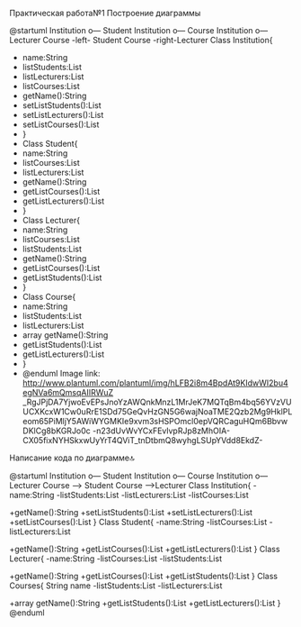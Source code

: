 Практическая работа№1
Построение диаграммы

@startuml
Institution o— Student
Institution o— Course
Institution o— Lecturer
Course -left- Student
Course -right-Lecturer
Class Institution{
* name:String
* listStudents:List
* listLecturers:List
* listCourses:List
* getName():String
* setListStudents():List
* setListLecturers():List
* setListCourses():List
* }
* Class Student{
* name:String
* listCourses:List
* listLecturers:List
* getName():String
* getListCourses():List
* getListLecturers():List
* }
* Class Lecturer{
* name:String
* listCourses:List
* listStudents:List
* getName():String
* getListCourses():List
* getListStudents():List
* }
* Class Course{
* name:String
* listStudents:List
* listLecturers:List
* array getName():String
* getListStudents():List
* getListLecturers():List
* }
* @enduml
Image link: http://www.plantuml.com/plantuml/img/hLFB2i8m4BpdAt9KIdwWI2bu4egNVa6mQmsqAIIRWuZ
_RgJPjDA7YjwoEvEPsJnoYzAWQnkMnzL1MrJeK7MQTqBm4bq56YVzVUUCXKcxW1Cw0uRrE1SDd75GeQvHzGN5G6wajNoaTME2Qzb2Mg9HklPLeom65PiMljY5AWiWYGMKIe9xvm3sHSPOmcl0epVQRCaguHQm6BbvwDKlCg8bKGRJo0c
-n23dUvWvYCxFEvlvpRJp8zMhOIA-CX05fixNYHSkxwUyYrT4QViT_tnDtbmQ8wyhgLSUpYVdd8EkdZ-


Написание кода по диаграмме🔝


@startuml
Institution o— Student
Institution o— Course
Institution o— Lecturer
Course —> Student
Course —>Lecturer
Class Institution{
 -name:String
 -listStudents:List<Student>
 -listLecturers:List<Lecturer>
 -listCourses:List<Course>

 +getName():String
 +setListStudents():List<Student>
 +setListLecturers():List<Lecturer>
 +setListCourses():List<Course>
}
Class Student{
 -name:String
 -listCourses:List<Course>
 -listLecturers:List<Lecturer>

 +getName():String
 +getListCourses():List<Course>
 +getListLecturers():List<Lecturer>
}
Class Lecturer{
 -name:String
 -listCourses:List<Course>
 -listStudents:List<Student>
 
 +getName():String
 +getListCourses():List<Course>
 +getListStudents():List<Student>
}
Class Courses{
 String name
 -listStudents:List<Student>
 -listLecturers:List<Lecturer>
 
 +array getName():String
 +getListStudents():List<Student>
 +getListLecturers():List<Lecturer>
}
@enduml

